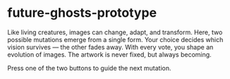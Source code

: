 # future-ghosts-prototype
Like living creatures, images can change, adapt, and transform.
Here, two possible mutations emerge from a single form.
Your choice decides which vision survives — the other fades away.
With every vote, you shape an evolution of images.
The artwork is never fixed, but always becoming.

Press one of the two buttons to guide the next mutation.
